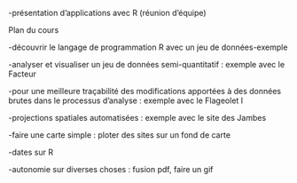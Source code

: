 -présentation d’applications avec R (réunion d’équipe)


Plan du cours

-découvrir le langage de programmation R avec un jeu de données-exemple

-analyser et visualiser un jeu de données semi-quantitatif : exemple avec le Facteur

-pour une meilleure traçabilité des modifications apportées à des données brutes dans le processus d’analyse : exemple avec le Flageolet I 

-projections spatiales automatisées : exemple avec le site des Jambes

-faire une carte simple : ploter des sites sur un fond de carte

-dates sur R

-autonomie sur diverses choses : fusion pdf, faire un gif
